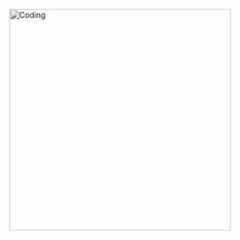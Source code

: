 <img align="right" alt="Coding" width="400" src="https://cdn.discordapp.com/attachments/1157673472894435439/1248628287173951580/1Untitled.png?ex=66645b36&is=666309b6&hm=f3fd46e2a3f583dbbd60d2cb11555900fd3175673ad0cc939101ebc445bc4bb7&">
